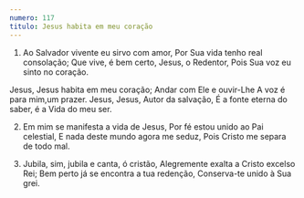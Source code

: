 ```yaml
---
numero: 117
titulo: Jesus habita em meu coração
---
```

1. Ao Salvador vivente eu sirvo com amor,
Por Sua vida tenho real consolação;
Que vive, é bem certo, Jesus, o Redentor,
Pois Sua voz eu sinto no coração.

Jesus, Jesus habita em meu coração;
Andar com Ele e ouvir-Lhe
A voz é para mim,um prazer.
Jesus, Jesus, Autor da salvação,
É a fonte eterna do saber, é a Vida do meu ser.

2. Em mim se manifesta a vida de Jesus,
Por fé estou unido ao Pai celestial,
E nada deste mundo agora me seduz,
Pois Cristo me separa de todo mal.

3. Jubila, sim, jubila e canta, ó cristão,
Alegremente exalta a Cristo excelso Rei;
Bem perto já se encontra a tua redenção,
Conserva-te unido à Sua grei.
